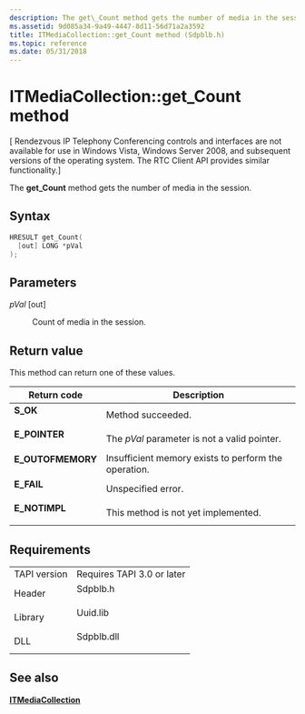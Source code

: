 ```yaml
---
description: The get\_Count method gets the number of media in the session.
ms.assetid: 9d085a34-9a49-4447-8d11-56d71a2a3592
title: ITMediaCollection::get_Count method (Sdpblb.h)
ms.topic: reference
ms.date: 05/31/2018
---
```


# ITMediaCollection::get\_Count method

\[ Rendezvous IP Telephony Conferencing controls and interfaces are not available for use in Windows Vista, Windows Server 2008, and subsequent versions of the operating system. The RTC Client API provides similar functionality.\]

The **get\_Count** method gets the number of media in the session.

## Syntax


```C++
HRESULT get_Count(
  [out] LONG *pVal
);
```



## Parameters

<dl> <dt>

*pVal* \[out\]
</dt> <dd>

Count of media in the session.

</dd> </dl>

## Return value

This method can return one of these values.



| Return code                                                                                   | Description                                                     |
|-----------------------------------------------------------------------------------------------|-----------------------------------------------------------------|
| <dl> <dt>**S\_OK**</dt> </dl>          | Method succeeded.<br/>                                    |
| <dl> <dt>**E\_POINTER**</dt> </dl>     | The *pVal* parameter is not a valid pointer.<br/>         |
| <dl> <dt>**E\_OUTOFMEMORY**</dt> </dl> | Insufficient memory exists to perform the operation.<br/> |
| <dl> <dt>**E\_FAIL**</dt> </dl>        | Unspecified error.<br/>                                   |
| <dl> <dt>**E\_NOTIMPL**</dt> </dl>     | This method is not yet implemented.<br/>                  |



 

## Requirements



|                         |                                                                                       |
|-------------------------|---------------------------------------------------------------------------------------|
| TAPI version<br/> | Requires TAPI 3.0 or later<br/>                                                 |
| Header<br/>       | <dl> <dt>Sdpblb.h</dt> </dl>   |
| Library<br/>      | <dl> <dt>Uuid.lib</dt> </dl>   |
| DLL<br/>          | <dl> <dt>Sdpblb.dll</dt> </dl> |



## See also

<dl> <dt>

[**ITMediaCollection**](itmediacollection.md)
</dt> </dl>

 

 




